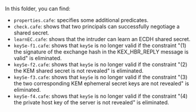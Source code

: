 In this folder, you can find:

- `properties.cafe`: specifies some additional predicates.
- `check.cafe`: shows that two principals can successfully negotiage a shared secret.
- `learnEC.cafe`: shows that the intruder can learn an ECDH shared secret.
- `keySe-f1.cafe`: shows that `keySe` is no longer valid if the constraint "(1) the signature of the exchange hash in the KEX_HBR_REPLY message is valid" is eliminated.
- `keySe-f2.cafe`: shows that `keySe` is no longer valid if the constraint "(2) the KEM shared secret is not revealed" is eliminated.
- `keySe-f3.cafe`: shows that `keySe` is no longer valid if the constraint "(3) the two corresponding KEM ephemeral secret keys are not revealed" is eliminated.
- `keySe-f4.cafe`: shows that `keySe` is no longer valid if the constraint "(4) the private host key of the server is not revealed" is eliminated.

